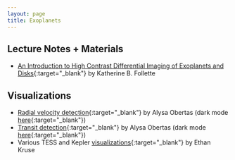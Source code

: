 ```yaml
---
layout: page
title: Exoplanets
---
```


## Lecture Notes + Materials
- [An Introduction to High Contrast Differential Imaging of Exoplanets and Disks](https://arxiv.org/abs/2308.01354){:target="_blank"} by Katherine B. Follette

## Visualizations
- [Radial velocity detection](https://upload.wikimedia.org/wikipedia/commons/c/cd/Radial_velocity_doppler_spectroscopy.gif){:target="_blank"} by Alysa Obertas (dark mode [here](https://upload.wikimedia.org/wikipedia/commons/c/c8/Exoplanet_radial_velocity_doppler_spectroscopy_dark.gif){:target="_blank"})
- [Transit detection](https://upload.wikimedia.org/wikipedia/commons/8/88/Exoplanet_transit_method.gif){:target="_blank"} by Alysa Obertas (dark mode [here](https://twitter.com/AstroAlysa/status/1546862374564528129){:target="_blank"})
- Various TESS and Kepler [visualizations](https://www.ethankruse.com/dataviz.php){:target="_blank"} by Ethan Kruse
